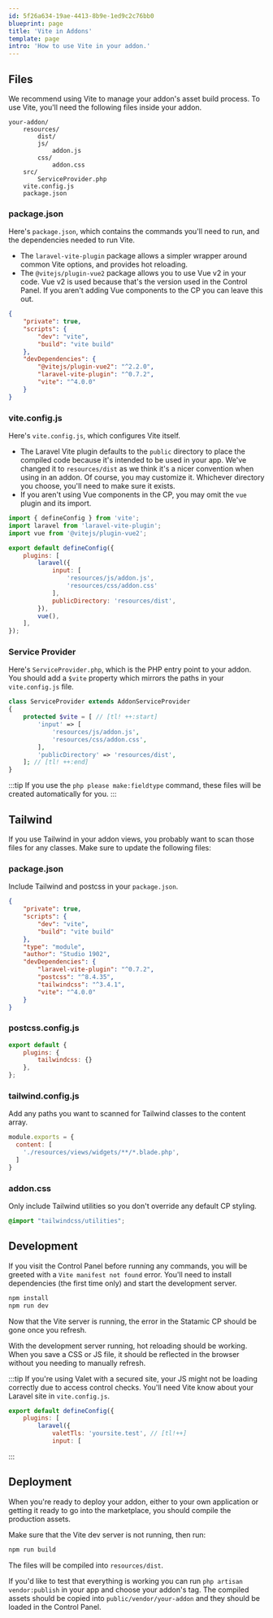 ```yaml
---
id: 5f26a634-19ae-4413-8b9e-1ed9c2c76bb0
blueprint: page
title: 'Vite in Addons'
template: page
intro: 'How to use Vite in your addon.'
---
```


## Files
We recommend using Vite to manage your addon's asset build process. To use Vite, you'll need the following files inside your addon.

``` files theme:serendipity-light
your-addon/
    resources/
        dist/
        js/
            addon.js
        css/
            addon.css
    src/
        ServiceProvider.php
    vite.config.js
    package.json
```

### package.json
Here's `package.json`, which contains the commands you'll need to run, and the dependencies needed to run Vite.

- The `laravel-vite-plugin` package allows a simpler wrapper around common Vite options, and provides hot reloading.
- The `@vitejs/plugin-vue2` package allows you to use Vue v2 in your code. Vue v2 is used because that's the version used in the Control Panel. If you aren't adding Vue components to the CP you can leave this out.

```json
{
    "private": true,
    "scripts": {
        "dev": "vite",
        "build": "vite build"
    },
    "devDependencies": {
        "@vitejs/plugin-vue2": "^2.2.0",
        "laravel-vite-plugin": "^0.7.2",
        "vite": "^4.0.0"
    }
}
```

### vite.config.js
Here's `vite.config.js`, which configures Vite itself.

- The Laravel Vite plugin defaults to the `public` directory to place the compiled code because it's intended to be used in your app. We've changed it to `resources/dist` as we think it's a nicer convention when using in an addon. Of course, you may customize it. Whichever directory you choose, you'll need to make sure it exists.
- If you aren't using Vue components in the CP, you may omit the `vue` plugin and its import.

```js
import { defineConfig } from 'vite';
import laravel from 'laravel-vite-plugin';
import vue from '@vitejs/plugin-vue2';

export default defineConfig({
    plugins: [
        laravel({
            input: [
                'resources/js/addon.js',
                'resources/css/addon.css'
            ],
            publicDirectory: 'resources/dist',
        }),
        vue(),
    ],
});
```

### Service Provider
Here's `ServiceProvider.php`, which is the PHP entry point to your addon. You should add a `$vite` property which mirrors the paths in your `vite.config.js` file.

```php
class ServiceProvider extends AddonServiceProvider
{
    protected $vite = [ // [tl! ++:start]
        'input' => [
            'resources/js/addon.js',
            'resources/css/addon.css',
        ],
        'publicDirectory' => 'resources/dist',
    ]; // [tl! ++:end]
}
```

:::tip
If you use the `php please make:fieldtype` command, these files will be created automatically for you.
:::

## Tailwind

If you use Tailwind in your addon views, you probably want to scan those files for any classes. Make sure to update the following files:

### package.json

Include Tailwind and postcss in your `package.json`.
```json
{
    "private": true,
    "scripts": {
        "dev": "vite",
        "build": "vite build"
    },
    "type": "module",
    "author": "Studio 1902",
    "devDependencies": {
        "laravel-vite-plugin": "^0.7.2",
        "postcss": "^8.4.35",
        "tailwindcss": "^3.4.1",
        "vite": "^4.0.0"
    }
}
```

### postcss.config.js

```js
export default {
    plugins: {
        tailwindcss: {}
    },
};
```

### tailwind.config.js

Add any paths you want to scanned for Tailwind classes to the content array.

```js
module.exports = {
  content: [
    './resources/views/widgets/**/*.blade.php',
  ]
}
```

### addon.css

Only include Tailwind utilities so you don't override any default CP styling.

```css
@import "tailwindcss/utilities";
```

## Development

If you visit the Control Panel before running any commands, you will be greeted with a `Vite manifest not found` error. You'll need to install dependencies (the first time only) and start the development server.

```bash
npm install
npm run dev
```

Now that the Vite server is running, the error in the Statamic CP should be gone once you refresh.

With the development server running, hot reloading should be working. When you save a CSS or JS file, it should be reflected in the browser without you needing to manually refresh.

:::tip
If you're using Valet with a secured site, your JS might not be loading correctly due to access control checks. You'll need Vite know about your Laravel site in `vite.config.js`.

```js
export default defineConfig({
    plugins: [
        laravel({
            valetTls: 'yoursite.test', // [tl!++]
            input: [
```
:::

## Deployment

When you're ready to deploy your addon, either to your own application or getting it ready to go into the marketplace, you should compile the production assets.

Make sure that the Vite dev server is not running, then run:

```bash
npm run build
```

The files will be compiled into `resources/dist`.

If you'd like to test that everything is working you can run `php artisan vendor:publish` in your app and choose your addon's tag. The compiled assets should be copied into `public/vendor/your-addon` and they should be loaded in the Control Panel.
